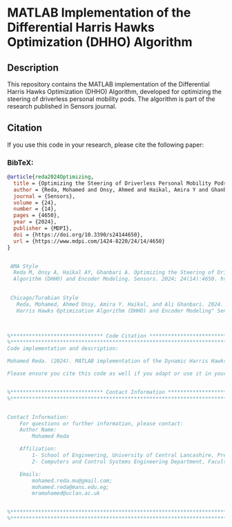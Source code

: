 # MATLAB Implementation of the Differential Harris Hawks Optimization (DHHO) Algorithm

## Description

This repository contains the MATLAB implementation of the Differential Harris Hawks Optimization (DHHO) Algorithm, developed for optimizing the steering of driverless personal mobility pods. The algorithm is part of the research published in Sensors journal.

## Citation

If you use this code in your research, please cite the following paper:

### BibTeX:
```bibtex
@article{reda2024Optimizing,
  title = {Optimizing the Steering of Driverless Personal Mobility Pods with a Novel Differential Harris Hawks Optimization Algorithm (DHHO) and Encoder Modeling},
  author = {Reda, Mohamed and Onsy, Ahmed and Haikal, Amira Y and Ghanbari, Ali},
  journal = {Sensors},
  volume = {24},
  number = {14},
  pages = {4650},
  year = {2024},
  publisher = {MDPI},
  doi = {https://doi.org/10.3390/s24144650},
  url = {https://www.mdpi.com/1424-8220/24/14/4650}
}


 AMA Style
  Reda M, Onsy A, Haikal AY, Ghanbari A. Optimizing the Steering of Driverless Personal Mobility Pods with a Novel Differential Harris Hawks Optimization 
  Algorithm (DHHO) and Encoder Modeling. Sensors. 2024; 24(14):4650. https://doi.org/10.3390/s24144650

    
 Chicago/Turabian Style
   Reda, Mohamed, Ahmed Onsy, Amira Y. Haikal, and Ali Ghanbari. 2024. "Optimizing the Steering of Driverless Personal Mobility Pods with a Novel Differential
   Harris Hawks Optimization Algorithm (DHHO) and Encoder Modeling" Sensors 24, no. 14: 4650. https://doi.org/10.3390/s24144650
        


%****************************** Code Citation ************************************
%*********************************************************************************
Code implementation and description:

Mohamed Reda. (2024). MATLAB implementation of the Dynamic Harris Hawks Optimization (DHHO) Algorithm. Available at: [https://github.com/MohamedRedaMu/DHHO]

Please ensure you cite this code as well if you adapt or use it in your work.


%****************************** Contact Information ************************************
%***************************************************************************************


Contact Information:
    For questions or further information, please contact:
    Author Name:
        Mohamed Reda

    Affiliation:
        1- School of Engineering, University of Central Lancashire, Preston, PR1 2HE, UK
        2- Computers and Control Systems Engineering Department, Faculty of Engineering, Mansoura University, Mansoura, 35516, Egypt

    Emails:
        mohamed.reda.mu@gmail.com;
        mohamed.reda@mans.edu.eg;
        mramohamed@uclan.ac.uk


%***************************************************************************************
%***************************************************************************************
